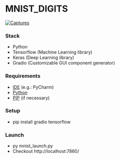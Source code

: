 # MNIST_DIGITS
<a href="https://ibb.co/0nvswQX"><img src="https://i.ibb.co/Pr0DStY/Captures.png" alt="Captures" border="0"></a>
### Stack
* Python
* Tensorflow (Machine Learning library)
* Keras (Deep Learning library)
* Gradio (Customizable GUI component generator)
### Requirements
* [IDE](https://www.jetbrains.com/pycharm/) (e.g.: PyCharm)
* [Python](https://www.python.org/downloads/)
* [PIP](https://pypi.org/project/pip/) (if necessary)
### Setup
* pip install gradio tensorflow
### Launch
* py mnist_launch.py
* Checkout http://localhost:7860/
